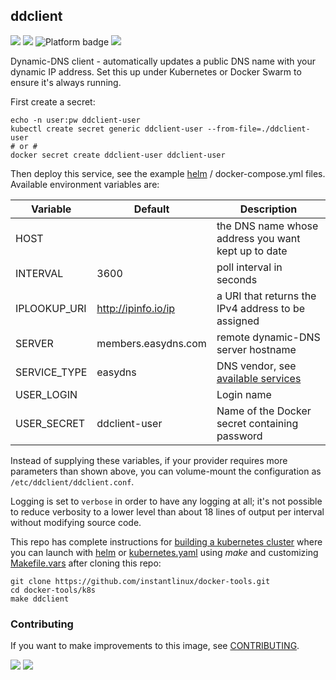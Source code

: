 ## ddclient
[![](https://img.shields.io/docker/v/instantlinux/ddclient?sort=date)](https://hub.docker.com/r/instantlinux/ddclient/tags "Version badge") [![](https://img.shields.io/docker/image-size/instantlinux/ddclient?sort=date)](https://github.com/instantlinux/docker-tools/tree/main/images/ddclient "Image badge") ![](https://img.shields.io/badge/platform-amd64%20arm64%20arm%2Fv6%20arm%2Fv7-blue "Platform badge") [![](https://img.shields.io/badge/dockerfile-latest-blue)](https://gitlab.com/instantlinux/docker-tools/-/blob/main/images/ddclient/Dockerfile "dockerfile")

Dynamic-DNS client - automatically updates a public DNS name with your dynamic IP address. Set this up under Kubernetes or Docker Swarm to ensure it's always running.

First create a secret:

    echo -n user:pw ddclient-user
    kubectl create secret generic ddclient-user --from-file=./ddclient-user
    # or #
    docker secret create ddclient-user ddclient-user

Then deploy this service, see the example [helm](https://github.com/instantlinux/docker-tools/tree/main/images/ddclient/helm) / docker-compose.yml files. Available environment variables are:

| Variable | Default | Description |
| -------- |-------- | ----------- |
| HOST | | the DNS name whose address you want kept up to date |
| INTERVAL | 3600 | poll interval in seconds |
| IPLOOKUP_URI | http://ipinfo.io/ip | a URI that returns the IPv4 address to be assigned |
| SERVER | members.easydns.com | remote dynamic-DNS server hostname|
| SERVICE_TYPE | easydns | DNS vendor, see [available services](https://github.com/ddclient/ddclient/blob/develop/README.md)
| USER_LOGIN | |Login name|
| USER_SECRET | ddclient-user |Name of the Docker secret containing password |

Instead of supplying these variables, if your provider requires more parameters than shown above, you can volume-mount the configuration as `/etc/ddclient/ddclient.conf`.

Logging is set to `verbose` in order to have any logging at all; it's not possible to reduce verbosity to a lower level than about 18 lines of output per interval without modifying source code.

This repo has complete instructions for
[building a kubernetes cluster](https://github.com/instantlinux/docker-tools/blob/main/k8s/README.md) where you can launch with [helm](https://github.com/instantlinux/docker-tools/tree/main/images/ddclient/helm) or [kubernetes.yaml](https://github.com/instantlinux/docker-tools/blob/main/images/ddclient/kubernetes.yaml) using _make_ and customizing [Makefile.vars](https://github.com/instantlinux/docker-tools/blob/main/k8s/Makefile.vars) after cloning this repo:
~~~
git clone https://github.com/instantlinux/docker-tools.git
cd docker-tools/k8s
make ddclient
~~~

### Contributing

If you want to make improvements to this image, see [CONTRIBUTING](https://github.com/instantlinux/docker-tools/blob/main/CONTRIBUTING.md).

[![](https://img.shields.io/badge/license-GPL--2.0-red.svg)](https://choosealicense.com/licenses/gpl-2.0/ "License badge") [![](https://img.shields.io/badge/code-ddclient%2Fddclient-blue.svg)](https://github.com/ddclient/ddclient "Code repo")
